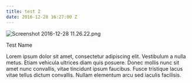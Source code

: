 ```yaml
---
title: test 2
date: 2016-12-28 16:27:00 Z
---
```


![Screenshot 2016-12-28 11.26.22.png](/uploads/Screenshot%202016-12-28%2011.26.22.png)

Test Name

Lorem ipsum dolor sit amet, consectetur adipiscing elit. Vestibulum a nulla metus. Etiam vehicula ultrices diam quis posuere. Donec mollis nunc sit amet nunc convallis, vitae tincidunt ipsum faucibus. Fusce tristique lacus vitae tellus dictum convallis. Nullam elementum arcu sed iaculis facilisis.

